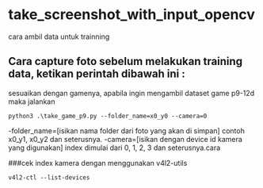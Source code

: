 # take_screenshot_with_input_opencv
cara ambil data untuk trainning

## Cara capture foto sebelum melakukan training data, ketikan perintah dibawah ini :

sesuaikan dengan gamenya, apabila ingin mengambil dataset game p9-12d maka jalankan 

````
python3 .\take_game_p9.py --folder_name=x0_y0 --camera=0 
````
-folder_name=[isikan nama folder dari foto yang akan di simpan] contoh x0_y1, x0_y2 dan seterusnya.
-camera=[isikan dengan device id kamera yang digunakan] index dimulai dari 0, 1, 2, 3 dan seterusnya.cara 

###cek index kamera dengan menggunakan v4l2-utils
```
v4l2-ctl --list-devices
```
